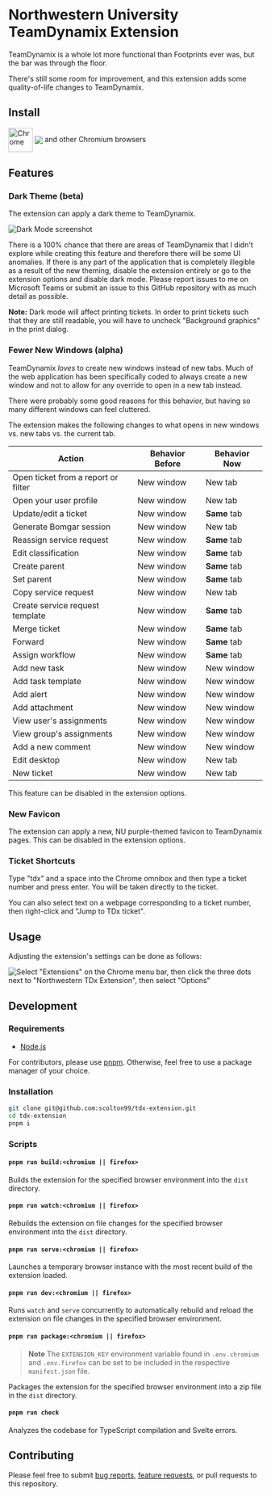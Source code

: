 # Northwestern University TeamDynamix Extension

TeamDynamix is a whole lot more functional than Footprints ever was, but the bar was through the floor.

There's still some room for improvement, and this extension adds some quality-of-life changes to TeamDynamix.

## Install

[link-chrome]: https://chrome.google.com/webstore/detail/northwestern-tdx-extensio/hfdhbgifcpjinackmfdhlnockkjogbci 'Version published on Chrome Web Store'

[<img src="https://raw.githubusercontent.com/alrra/browser-logos/90fdf03c/src/chrome/chrome.svg" width="48" alt="Chrome" valign="middle">][link-chrome] [<img valign="middle" src="https://img.shields.io/chrome-web-store/v/hfdhbgifcpjinackmfdhlnockkjogbci.svg?label=%20">][link-chrome] and other Chromium browsers

## Features

### Dark Theme (beta)

The extension can apply a dark theme to TeamDynamix.

![Dark Mode screenshot](https://user-images.githubusercontent.com/5050363/207781780-dff86177-9ddc-4fa1-a22e-274ea539d4fe.jpg)

There is a 100% chance that there are areas of TeamDynamix that I didn't explore while creating this feature
and therefore there will be some UI anomalies. If there is any part of the application that is completely illegible as a result of the new theming, disable the
extension entirely or go to the extension options and disable dark mode. Please report issues to me on Microsoft Teams or submit an issue to this GitHub
repository with as much detail as possible.

**Note:** Dark mode will affect printing tickets. In order to print tickets such that they are still readable, you will have to uncheck "Background graphics" in the print dialog.

### Fewer New Windows (alpha)

TeamDynamix _loves_ to create new windows instead of new tabs. Much of the web application has been specifically
coded to always create a new window and not to allow for any override to open in a new tab instead.

There were probably some good reasons for this behavior, but having so many different windows can feel cluttered.

The extension makes the following changes to what opens in new windows vs. new tabs vs. the current tab.

| **Action** | **Behavior Before** | **Behavior Now** |
| --- | --- | --- |
| Open ticket from a report or filter | New window | New tab |
| Open your user profile | New window | New tab |
| Update/edit a ticket | New window | **Same** tab |
| Generate Bomgar session | New window | New tab |
| Reassign service request | New window | **Same** tab |
| Edit classification | New window | **Same** tab |
| Create parent | New window | **Same** tab |
| Set parent | New window | **Same** tab |
| Copy service request | New window | New tab |
| Create service request template | New window | **Same** tab |
| Merge ticket | New window | **Same** tab |
| Forward | New window | **Same** tab |
| Assign workflow | New window | **Same** tab |
| Add new task | New window | New window |
| Add task template | New window | New window |
| Add alert | New window | New window |
| Add attachment | New window | New window |
| View user's assignments | New window | New window |
| View group's assignments | New window | New window |
| Add a new comment | New window | New window |
| Edit desktop | New window | New tab |
| New ticket | New window | New tab |

This feature can be disabled in the extension options.

### New Favicon

The extension can apply a new, NU purple-themed favicon to TeamDynamix pages. This can be disabled in the extension options.

### Ticket Shortcuts

Type "tdx" and a space into the Chrome omnibox and then type a ticket number and press enter. You will be taken directly to the ticket.

You can also select text on a webpage corresponding to a ticket number, then right-click and "Jump to TDx ticket".

## Usage

Adjusting the extension's settings can be done as follows:

![Select "Extensions" on the Chrome menu bar, then click the three dots next to "Northwestern TDx Extension", then select "Options"](https://user-images.githubusercontent.com/5050363/207781300-6a33936d-80b8-4603-886a-11fc5082b9bd.png)

## Development

### Requirements

- [Node.js](https://nodejs.org/en/)

For contributors, please use [pnpm](https://pnpm.js.org/). Otherwise, feel free to use a package manager of your choice.

### Installation

```bash
git clone git@github.com:scolton99/tdx-extension.git
cd tdx-extension
pnpm i
```

### Scripts

#### `pnpm run build:<chromium || firefox>`

Builds the extension for the specified browser environment into the `dist` directory.

#### `pnpm run watch:<chromium || firefox>`

Rebuilds the extension on file changes for the specified browser environment into the `dist` directory.

#### `pnpm run serve:<chromium || firefox>`

Launches a temporary browser instance with the most recent build of the extension loaded.

#### `pnpm run dev:<chromium || firefox>`

Runs `watch` and `serve` concurrently to automatically rebuild and reload the extension on file changes in the specified browser environment.

#### `pnpm run package:<chromium || firefox>`

> **Note**
> The `EXTENSION_KEY` environment variable found in `.env.chromium` and `.env.firefox` can be set to be included in the respective `manifest.json` file.

Packages the extension for the specified browser environment into a zip file in the `dist` directory.

#### `pnpm run check`

Analyzes the codebase for TypeScript compilation and Svelte errors.

## Contributing

Please feel free to submit [bug reports](https://github.com/scolton99/tdx-extension/issues), [feature requests](https://github.com/scolton99/tdx-extension/issues), or pull requests to this repository.
